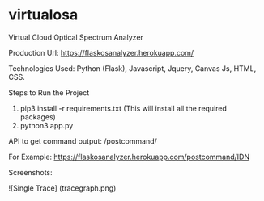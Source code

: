 # virtualosa
Virtual Cloud Optical Spectrum Analyzer

Production Url: https://flaskosanalyzer.herokuapp.com/

Technologies Used: Python (Flask), Javascript, Jquery, Canvas Js, HTML, CSS.

Steps to Run the Project

1. pip3 install -r requirements.txt (This will install all the required packages)
2. python3 app.py

API to get command output: /postcommand/<Command>
  
  For Example: https://flaskosanalyzer.herokuapp.com/postcommand/IDN
 
Screenshots:

![Single Trace] (tracegraph.png)

